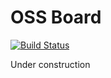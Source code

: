 # OSS Board
[![Build Status](https://travis-ci.org/davydovanton/ossboard.svg?branch=master)](https://travis-ci.org/davydovanton/ossboard)

Under construction
